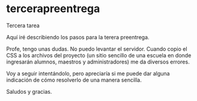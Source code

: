 # tercerapreentrega
Tercera tarea

Aquí iré describiendo los pasos para la terera preentrega.

Profe, tengo unas dudas. No puedo levantar el servidor.
Cuando copio el CSS a los archivos del proyecto
(un sitio sencillo de una escuela en donde ingresarán
alumnos, maestros y administradores) me da diversos errores.

Voy a seguir intentándolo, pero apreciaría si
me puede dar alguna indicación de cómo resolverlo de una 
manera sencilla.

Saludos y gracias.
